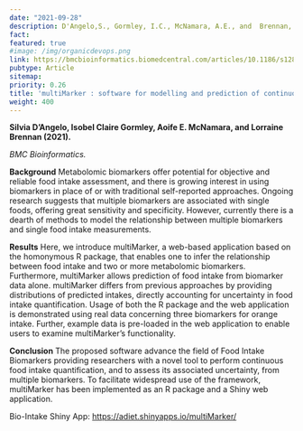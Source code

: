 ```yaml
---
date: "2021-09-28"
description: D'Angelo,S., Gormley, I.C., McNamara, A.E., and  Brennan, L. <br /> BMC Bioinformatics.
fact: 
featured: true
#image: /img/organicdevops.png
link: https://bmcbioinformatics.biomedcentral.com/articles/10.1186/s12859-021-04394-z
pubtype: Article
sitemap:
priority: 0.26
title: 'multiMarker : software for modelling and prediction of continuous food intake using multiple biomarker measurements.'
weight: 400
---
```


**Silvia D’Angelo, Isobel Claire Gormley, Aoife E. McNamara, and Lorraine Brennan (2021).**

*BMC Bioinformatics.*

**Background** Metabolomic biomarkers offer potential for objective and reliable food intake assessment, and there is growing interest in using biomarkers in place of or with traditional self-reported approaches. Ongoing research suggests that multiple biomarkers are associated with single foods, offering great sensitivity and specificity. However, currently there is a dearth of methods to model the relationship between multiple biomarkers and single food intake measurements.

**Results** Here, we introduce multiMarker, a web-based application based on the homonymous R package, that enables one to infer the relationship between food intake and two or more metabolomic biomarkers. Furthermore, multiMarker allows prediction of food intake from biomarker data alone. multiMarker differs from previous approaches by providing distributions of predicted intakes, directly accounting for uncertainty in food intake quantification. Usage of both the R package and the web application is demonstrated using real data concerning three biomarkers for orange intake. Further, example data is pre-loaded in the web application to enable users to examine multiMarker’s functionality.

**Conclusion** The proposed software advance the field of Food Intake Biomarkers providing researchers with a novel tool to perform continuous food intake quantification, and to assess its associated uncertainty, from multiple biomarkers. To facilitate widespread use of the framework, multiMarker has been implemented as an R package and a Shiny web application.

Bio-Intake Shiny App: https://adiet.shinyapps.io/multiMarker/